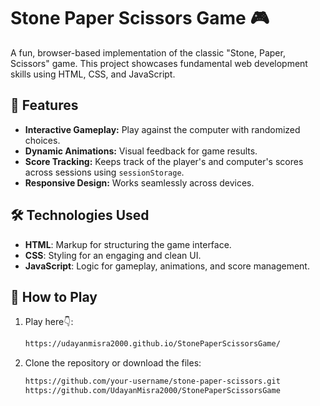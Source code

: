 # Stone Paper Scissors Game 🎮

A fun, browser-based implementation of the classic "Stone, Paper, Scissors" game. This project showcases fundamental web development skills using HTML, CSS, and JavaScript.

## 🚀 Features
- **Interactive Gameplay:** Play against the computer with randomized choices.
- **Dynamic Animations:** Visual feedback for game results.
- **Score Tracking:** Keeps track of the player's and computer's scores across sessions using `sessionStorage`.
- **Responsive Design:** Works seamlessly across devices.

## 🛠️ Technologies Used
- **HTML**: Markup for structuring the game interface.
- **CSS**: Styling for an engaging and clean UI.
- **JavaScript**: Logic for gameplay, animations, and score management.

## 🎲 How to Play
1. Play here👇:
   ```bash
   https://udayanmisra2000.github.io/StonePaperScissorsGame/
2. Clone the repository or download the files:
   ```bash
   https://github.com/your-username/stone-paper-scissors.git
   https://github.com/UdayanMisra2000/StonePaperScissorsGame

